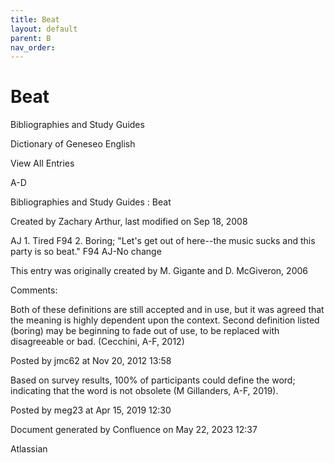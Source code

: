```yaml
---
title: Beat
layout: default
parent: B
nav_order:
---
```


# Beat

Bibliographies and Study Guides

Dictionary of Geneseo English

View All Entries

A-D

Bibliographies and Study Guides : Beat

Created by  Zachary Arthur, last modified on Sep 18, 2008

AJ 1. Tired F94 2. Boring; &quot;Let's get out of here--the music sucks and this party is so beat.&quot; F94 AJ-No change 

This entry was originally created by M. Gigante and D. McGiveron, 2006

Comments:

Both of these definitions are still accepted and in use, but it was agreed that the meaning is highly dependent upon the context. Second definition listed (boring) may be beginning to fade out of use, to be replaced with disagreeable or bad. (Cecchini, A-F, 2012)

Posted by jmc62 at Nov 20, 2012 13:58

Based on survey results, 100% of participants could define the word; indicating that the word is not obsolete (M Gillanders, A-F, 2019).

Posted by meg23 at Apr 15, 2019 12:30

Document generated by Confluence on May 22, 2023 12:37

Atlassian
